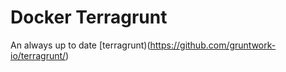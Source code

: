 # Docker Terragrunt
An always up to date [terragrunt)(https://github.com/gruntwork-io/terragrunt/) 
